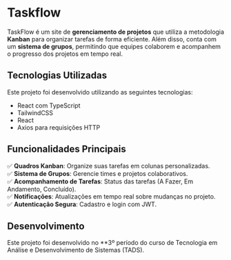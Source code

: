 # Taskflow

TaskFlow é um site de **gerenciamento de projetos** que utiliza a metodologia **Kanban** para organizar tarefas de forma eficiente. Além disso, conta com um **sistema de grupos**, permitindo que equipes colaborem e acompanhem o progresso dos projetos em tempo real.

##  Tecnologias Utilizadas

Este projeto foi desenvolvido utilizando as seguintes tecnologias:

- React com TypeScript
- TailwindCSS
- React
- Axios para requisições HTTP

##  Funcionalidades Principais

✅ **Quadros Kanban**: Organize suas tarefas em colunas personalizadas.  
✅ **Sistema de Grupos**: Gerencie times e projetos colaborativos.  
✅ **Acompanhamento de Tarefas**: Status das tarefas (A Fazer, Em Andamento, Concluído).  
✅ **Notificações**: Atualizações em tempo real sobre mudanças no projeto.  
✅ **Autenticação Segura**: Cadastro e login com JWT.

##  Desenvolvimento

Este projeto foi desenvolvido no **3º período do curso de Tecnologia em Análise e Desenvolvimento de Sistemas (TADS).
